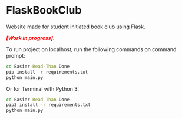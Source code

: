 # FlaskBookClub
 Website made for student initiated book club using Flask.

<span style="color:red">***[Work in progress]***</span>.



To run project on localhost, run the following commands on command prompt:
```cmd
cd Easier-Read-Than Done
pip install -r requirements.txt
python main.py
```

Or for Terminal with Python 3:
```cmd
cd Easier-Read-Than Done
pip3 install -r requirements.txt
python main.py
```
